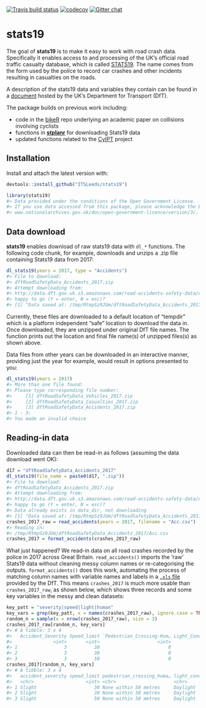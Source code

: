 
[![Travis build
status](https://travis-ci.org/ITSLeeds/stats19.svg?branch=master)](https://travis-ci.org/ITSLeeds/stats19)
[![codecov](https://codecov.io/gh/ITSLeeds/stats19/branch/master/graph/badge.svg)](https://codecov.io/gh/ITSLeeds/stats19)
[![Gitter
chat](https://badges.gitter.im/ITSLeeds/stats19.png)](https://gitter.im/stats19/Lobby?source=orgpage)

<!-- README.md is generated from README.Rmd. Please edit that file -->

# stats19

The goal of **stats19** is to make it easy to work with road crash data.
Specifically it enables access to and processing of the UK’s official
road traffic casualty database, which is called
[STATS19](https://data.gov.uk/dataset/cb7ae6f0-4be6-4935-9277-47e5ce24a11f/road-safety-data).
The name comes from the form used by the police to record car crashes
and other incidents resulting in casualties on the roads.

A description of the stats19 data and variables they contain can be
found in a
[document](http://data.dft.gov.uk/road-accidents-safety-data/Brief-guide-to%20road-accidents-and-safety-data.doc)
hosted by the UK’s Department for Transport (DfT).

The package builds on previous work including:

  - code in the [bikeR](https://github.com/Robinlovelace/bikeR) repo
    underlying an academic paper on collisions involving cyclists
  - functions in
    [**stplanr**](https://github.com/ropensci/stplanr/blob/master/R/load-stats19.R)
    for downloading Stats19 data
  - updated functions related to the
    [CyIPT](https://github.com/cyipt/stats19) project

## Installation

Install and attach the latest version with:

``` r
devtools::install_github("ITSLeeds/stats19")
```

``` r
library(stats19)
#> Data provided under the conditions of the Open Government License.
#> If you use data accessed from this package, please acknowledge the Department for Transport and link to:
#> www.nationalarchives.gov.uk/doc/open-government-licence/version/3/.
```

<!-- You can install the released version of stats19 from [CRAN](https://CRAN.R-project.org) with: -->

<!-- ``` r -->

<!-- install.packages("stats19") -->

<!-- ``` -->

## Data download

**stats19** enables download of raw stats19 data with `dl_*` functions.
The following code chunk, for example, downloads and unzips a .zip file
containing Stats19 data from 2017:

``` r
dl_stats19(years = 2017, type = "Accidents")
#> File to download:
#> dftRoadSafetyData_Accidents_2017.zip
#> Attempt downloading from:
#> http://data.dft.gov.uk.s3.amazonaws.com/road-accidents-safety-data/dftRoadSafetyData_Accidents_2017.zip
#> happy to go (Y = enter, N = esc)?
#> [1] "Data saved at: /tmp/RtmpSz9JUm/dftRoadSafetyData_Accidents_2017/Acc.csv"
```

Currently, these files are downloaded to a default location of “tempdir”
which is a platform independent “safe” location to download the data in.
Once downloaded, they are unzipped under original DfT file names. The
function prints out the location and final file name(s) of unzipped
files(s) as shown above.

Data files from other years can be downloaded in an interactive manner,
providing just the year for example, would result in options presented
to you:

``` r
dl_stats19(years = 2017)
#> More than one file found:
#> Please type corresponding file number:
#>     [1] dftRoadSafetyData_Vehicles_2017.zip
#>     [2] dftRoadSafetyData_Casualties_2017.zip
#>     [3] dftRoadSafetyData_Accidents_2017.zip
#> 1 - 3:
#> You made an invalid choice
```

## Reading-in data

Downloaded data can then be read-in as follows (assuming the data
download went OK):

``` r
d17 = "dftRoadSafetyData_Accidents_2017"
dl_stats19(file_name = paste0(d17, ".zip"))
#> File to download:
#> dftRoadSafetyData_Accidents_2017.zip
#> Attempt downloading from:
#> http://data.dft.gov.uk.s3.amazonaws.com/road-accidents-safety-data/dftRoadSafetyData_Accidents_2017.zip
#> happy to go (Y = enter, N = esc)?
#> Data already exists in data_dir, not downloading
#> [1] "Data saved at: /tmp/RtmpSz9JUm/dftRoadSafetyData_Accidents_2017/Acc.csv"
crashes_2017_raw = read_accidents(years = 2017, filename = "Acc.csv")
#> Reading in:
#> /tmp/RtmpSz9JUm/dftRoadSafetyData_Accidents_2017/Acc.csv
crashes_2017 = format_accidents(crashes_2017_raw)
```

What just happened? We read-in data on all road crashes recorded by the
police in 2017 across Great Britain. `read_accidents()` imports the
‘raw’ Stats19 data without cleaning messy column names or
re-categorising the outputs. `format_accidents()` does this work,
automating the process of matching column names with variable names and
labels in a [`.xls`
file](http://data.dft.gov.uk/road-accidents-safety-data/Road-Accident-Safety-Data-Guide.xls)
provided by the DfT. This means `crashes_2017` is much more usable than
`crashes_2017_raw`, as shown below, which shows three records and some
key variables in the messy and clean datasets:

``` r
key_patt = "severity|speed|light|human"
key_vars = grep(key_patt, x = names(crashes_2017_raw), ignore.case = TRUE)
random_n = sample(x = nrow(crashes_2017_raw), size = 3)
crashes_2017_raw[random_n, key_vars]
#> # A tibble: 3 x 4
#>   Accident_Severity Speed_limit `Pedestrian_Crossing-Hum… Light_Conditions
#>               <int>       <int>                     <int>            <int>
#> 1                 3          30                         0                1
#> 2                 3          30                         0                1
#> 3                 3          50                         0                1
crashes_2017[random_n, key_vars]
#> # A tibble: 3 x 4
#>   accident_severity speed_limit pedestrian_crossing_huma… light_conditions
#>   <chr>                   <int> <chr>                     <chr>           
#> 1 Slight                     30 None within 50 metres     Daylight        
#> 2 Slight                     30 None within 50 metres     Daylight        
#> 3 Slight                     50 None within 50 metres     Daylight
```

<!-- More data can be read-in as follows: -->

